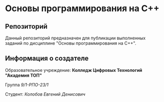 # Основы программирования на С++

## Репозиторий

Данный репозиторий предназначен для публикации выполненных заданий по дисциплине "Основы программирования на С++".

## Информация о создателе

Образовательное учреждение: **Колледж Цифровых Технологий "Академия ТОП"**

Группа *9/1-РПО-23/1*

Студент: *Колобов Евгений Денисович*
